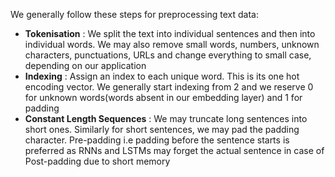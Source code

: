 We generally follow these steps for preprocessing text data:
* **Tokenisation** : We split the text into individual sentences and then into individual words. We may also remove small words, numbers, unknown characters, punctuations, URLs and change everything to small case, depending on our application
* **Indexing** : Assign an index to each unique word. This is its one hot encoding vector. We generally start indexing from 2 and we reserve 0 for unknown words(words absent in our embedding layer) and 1 for padding
* **Constant Length Sequences** : We may truncate long sentences into short ones. Similarly for short sentences, we may pad the padding character. Pre-padding i.e padding before the sentence starts is preferred as RNNs and LSTMs may forget the actual sentence in case of Post-padding due to short memory
